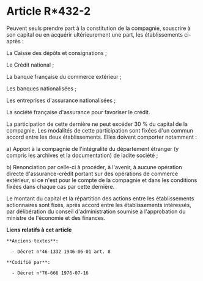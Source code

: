 # Article R*432-2

Peuvent seuls prendre part à la constitution de la compagnie, souscrire à son capital ou en acquérir ultérieurement une part,
les établissements ci-après :

La Caisse des dépôts et consignations ;

Le Crédit national ;

La banque française du commerce extérieur ;

Les banques nationalisées ;

Les entreprises d'assurance nationalisées ;

La société française d'assurance pour favoriser le crédit.

La participation de cette dernière ne peut excéder 30 % du capital de la compagnie. Les modalités de cette participation sont
fixées d'un commun accord entre les deux établissements. Elles doivent comporter notamment :

a) Apport à la compagnie de l'intégralité du département étranger (y compris les archives et la documentation) de ladite
société ;

b) Renonciation par celle-ci à procéder, à l'avenir, à aucune opération directe d'assurance-crédit portant sur des opérations
de commerce extérieur, si ce n'est pour le compte de la compagnie et dans les conditions fixées dans chaque cas par cette
dernière.

Le montant du capital et la répartition des actions entre les établissements actionnaires sont fixés, après accord entre les
établissements intéressés, par délibération du conseil d'administration soumise à l'approbation du ministre de l'économie et
des finances.

**Liens relatifs à cet article**

	**Anciens textes**:

	  - Décret n°46-1332 1946-06-01 art. 8

	**Codifié par**:

	  - Décret n°76-666 1976-07-16
